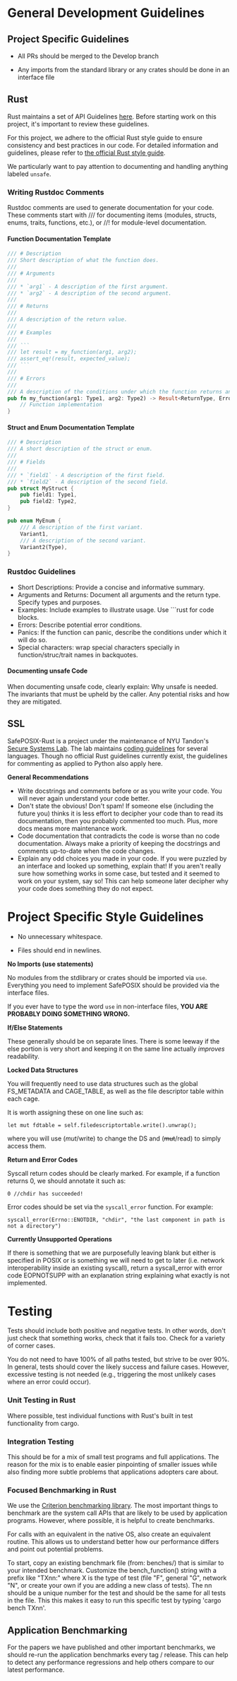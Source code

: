 # General Development Guidelines

## Project Specific Guidelines

- All PRs should be merged to the Develop branch

- Any imports from the standard library or any crates should be done in an interface file


## Rust

Rust maintains a set of API Guidelines [here](https://rust-lang.github.io/api-guidelines/about.html). Before starting work on this project, it's important to review these guidelines.

For this project, we adhere to the official Rust style guide to ensure consistency and best practices in our code. For detailed information and guidelines, please refer to [the official Rust style guide](https://doc.rust-lang.org/stable/style-guide/index.html).

We particularly want to pay attention to documenting and handling anything labeled `unsafe`.


### Writing Rustdoc Comments

Rustdoc comments are used to generate documentation for your code. These comments start with /// for documenting items (modules, structs, enums, traits, functions, etc.), or //! for module-level documentation.

#### Function Documentation Template

~~~rust
/// # Description
/// Short description of what the function does.
///
/// # Arguments
///
/// * `arg1` - A description of the first argument.
/// * `arg2` - A description of the second argument.
///
/// # Returns
///
/// A description of the return value.
///
/// # Examples
///
/// ```
/// let result = my_function(arg1, arg2);
/// assert_eq!(result, expected_value);
/// ```
///
/// # Errors
///
/// A description of the conditions under which the function returns an error.
pub fn my_function(arg1: Type1, arg2: Type2) -> Result<ReturnType, ErrorType> {
    // Function implementation
}
~~~

#### Struct and Enum Documentation Template

~~~rust
/// # Description
/// A short description of the struct or enum.
///
/// # Fields
///
/// * `field1` - A description of the first field.
/// * `field2` - A description of the second field.
pub struct MyStruct {
    pub field1: Type1,
    pub field2: Type2,
}

pub enum MyEnum {
    /// A description of the first variant.
    Variant1,
    /// A description of the second variant.
    Variant2(Type),
}
~~~


### Rustdoc Guidelines

- Short Descriptions: Provide a concise and informative summary.
- Arguments and Returns: Document all arguments and the return type. Specify types and purposes.
- Examples: Include examples to illustrate usage. Use ```rust for code blocks.
- Errors: Describe potential error conditions.
- Panics: If the function can panic, describe the conditions under which it will do so.
- Special characters: wrap special characters specially in function/struc/trait names in backquotes.

#### Documenting unsafe Code

When documenting unsafe code, clearly explain:
Why unsafe is needed.
The invariants that must be upheld by the caller.
Any potential risks and how they are mitigated.


## SSL

SafePOSIX-Rust is a project under the maintenance of NYU Tandon's [Secure Systems Lab](https://ssl.engineering.nyu.edu/). The lab maintains [coding guidelines](https://github.com/secure-systems-lab/code-style-guidelines) for several languages. Though no official Rust guidelines currently exist, the guidelines for commenting as applied to Python also apply here. 

**General Recommendations**

* Write docstrings and comments before or as you write your code. You will never again understand your code better.
* Don't state the obvious! Don't spam! If someone else (including the future you) thinks it is less effort to decipher your code than to read its documentation, then you probably commented too much. Plus, more docs means more maintenance work.
* Code documentation that contradicts the code is worse than no code documentation. Always make a priority of keeping the docstrings and comments up-to-date when the code changes.
* Explain any odd choices you made in your code.  If you were puzzled by an interface and looked up something, explain that!  If you aren't really sure how something works in some case, but tested and it seemed to work on your system, say so!  This can help someone later decipher why your code does something they do not expect. 


# Project Specific Style Guidelines

- No unnecessary whitespace.

- Files should end in newlines.

**No Imports (use statements)**

No modules from the stdlibrary or crates should be imported via `use`. Everything you need to implement SafePOSIX should be provided via the interface files. 

If you ever have to type the word `use` in non-interface files, **YOU ARE PROBABLY DOING SOMETHING WRONG.**


**If/Else Statements**

These generally should be on separate lines. There is some leeway if the else portion is very short and keeping it on the same line actually _improves_ readability.

**Locked Data Structures**

You will frequently need to use data structures such as the global FS_METADATA and CAGE_TABLE, as well as the file descriptor table within each cage.

It is worth assigning these on one line such as:

`let mut fdtable = self.filedescriptortable.write().unwrap();`

where you will use (_mut_/write) to change the DS and (~~mut~~/read) to simply access them.

**Return and Error Codes**

Syscall return codes should be clearly marked. For example, if a function returns 0, we should annotate it such as:

`0 //chdir has succeeded!`

Error codes should be set via the `syscall_error` function. For example:

`syscall_error(Errno::ENOTDIR, "chdir", "the last component in path is not a directory")`

**Currently Unsupported Operations**

If there is something that we are purposefully leaving blank but either is specified in POSIX or is something we will need to get to later (i.e. network interoperability inside an existing syscall), return a syscall_error with error code EOPNOTSUPP with an explanation string explaining what exactly is not implemented.

# Testing

Tests should include both positive and negative tests.  In other words, don't just check that something works, check that it
fails too.  Check for a variety of corner cases.

You do not need to have 100% of all paths tested, but strive to be over 90%.  In general, tests should cover the likely success 
and failure cases.  However, excessive testing is not needed (e.g., triggering the most unlikely cases where an error 
could occur).

### Unit Testing in Rust

Where possible, test individual functions with Rust's built in test functionality from cargo.  

### Integration Testing

This should be for a mix of small test programs and full applications.  The reason for the mix is to enable easier 
pinpointing of smaller issues while also finding more subtle problems that applications adopters care about.

### Focused Benchmarking in Rust

We use the [Criterion benchmarking library](https://bheisler.github.io/criterion.rs/book/).  The most important things to 
benchmark are the system call APIs that are likely to be used by application programs.  However, where possible, it is helpful 
to create benchmarks.  

For calls with an equivalent in the native OS, also create an equivalent routine.  This allows us to understand better how
our performance differs and point out potential problems.

To start, copy an existing benchmark file (from: benches/) that is similar to your intended benchmark.  Customize the 
bench_function() string with a prefix like "TXnn:" where X is the type of test (file "F", general "G", network "N", or create 
your own if you are adding a new class of tests).  The nn should be a unique number for the test and should be the same for all 
tests in the file.  This this makes it easy to run this specific test by typing 'cargo bench TXnn'.

## Application Benchmarking

For the papers we have published and other important benchmarks, we should re-run the application benchmarks every tag / 
release.  This can help to detect any performance regressions and help others compare to our latest performance.
